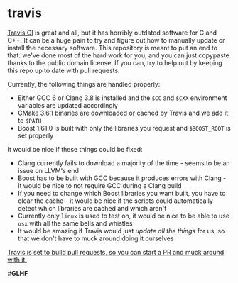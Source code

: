 travis
======
[Travis CI](https://travis-ci.org/) is great and all, but it has horribly outdated software for C and C++.
It can be a huge pain to try and figure out how to manually update or install the necessary software.
This repository is meant to put an end to that:
we've done most of the hard work for you, and you can just copypaste thanks to the public domain license.
If you can, try to help out by keeping this repo up to date with pull requests.

Currently, the following things are handled properly:
* Either GCC 6 or Clang 3.8 is installed and the `$CC` and `$CXX` environment variables are updated accordingly
* CMake 3.6.1 binaries are downloaded or cached by Travis and we add it to `$PATH`
* Boost 1.61.0 is built with only the libraries you request and `$BOOST_ROOT` is set properly

It would be nice if these things could be fixed:
* Clang currently fails to download a majority of the time - seems to be an issue on LLVM's end
* Boost has to be built with GCC because it produces errors with Clang - it would be nice to not require GCC during a Clang build
* If you need to change which Boost libraries you want built, you have to clear the cache - it would be nice if the scripts could automatically detect which libraries are cached and which aren't
* Currently only `linux` is used to test on, it would be nice to be able to use `osx` with all the same bells and whistles
* It would be amazing if Travis would just _update all the things_ for us, so that we don't have to muck around doing it ourselves

[Travis is set to build pull requests, so you can start a PR and muck around with it.](https://travis-ci.org/LB--/travis/pull_requests)

#**GLHF**
